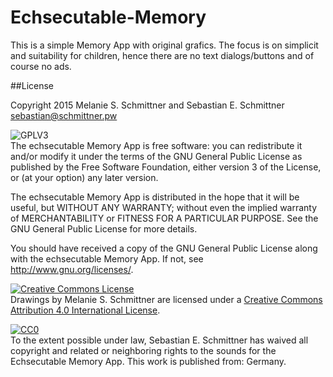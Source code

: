 # Echsecutable-Memory

This is a simple Memory App with original grafics. The focus is on simplicit and suitability for children, hence there are no text dialogs/buttons and of course no ads.


##License

Copyright 2015 Melanie S. Schmittner and Sebastian E. Schmittner <sebastian@schmittner.pw>

<img alt="GPLV3" style="border-width:0" src="http://www.gnu.org/graphics/gplv3-127x51.png" /><br />
The echsecutable Memory App is free software: you can redistribute it
and/or modify it under the terms of the GNU General Public License as
published by the Free Software Foundation, either version 3 of the
License, or (at your option) any later version.

The echsecutable Memory App is distributed in the hope that it will
be useful, but WITHOUT ANY WARRANTY; without even the implied
warranty of MERCHANTABILITY or FITNESS FOR A PARTICULAR PURPOSE.
See the GNU General Public License for more details.

You should have received a copy of the GNU General Public License
along with the echsecutable Memory App.  If not, see
<http://www.gnu.org/licenses/>.

<a rel="license" href="http://creativecommons.org/licenses/by/4.0/"><img alt="Creative Commons License" style="border-width:0" src="https://i.creativecommons.org/l/by/4.0/88x31.png" /></a><br /><span xmlns:dct="http://purl.org/dc/terms/" property="dct:title">Drawings</span> by <span xmlns:cc="http://creativecommons.org/ns#" property="cc:attributionName">Melanie S. Schmittner</span> are licensed under a <a rel="license" href="http://creativecommons.org/licenses/by/4.0/">Creative Commons Attribution 4.0 International License</a>.


<p xmlns:dct="http://purl.org/dc/terms/" xmlns:vcard="http://www.w3.org/2001/vcard-rdf/3.0#">
  <a rel="license"
     href="http://creativecommons.org/publicdomain/zero/1.0/">
    <img src="http://i.creativecommons.org/p/zero/1.0/88x31.png" style="border-style: none;" alt="CC0" />
  </a>
  <br />
  To the extent possible under law,
  <span resource="[_:publisher]" rel="dct:publisher">
    <span property="dct:title">Sebastian E. Schmittner</span></span>
  has waived all copyright and related or neighboring rights to the
  <span property="dct:title">sounds for the Echsecutable Memory App</span>.
This work is published from:
<span property="vcard:Country" datatype="dct:ISO3166"
      content="DE" about="[_:publisher]">
  Germany</span>.
</p>
